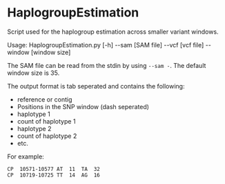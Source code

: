 # HaplogroupEstimation
Script used for the haplogroup estimation across smaller variant windows.

Usage: HaplogroupEstimation.py [-h] --sam [SAM file] --vcf [vcf file] --window [window size]

The SAM file can be read from the stdin by using `--sam -`. The default window size is 35.

The output format is tab seperated and contains the following:

* reference or contig
* Positions in the SNP window (dash seperated)
* haplotype 1
* count of haplotype 1
* haplotype 2
* count of haplotype 2
* etc.

For example:
```
CP	10571-10577	AT	11	TA	32	
CP	10719-10725	TT	14	AG	16	
```

